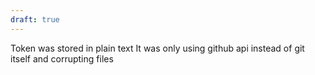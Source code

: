 ```yaml
---
draft: true
---
```


Token was stored in plain text
It was only using github api instead of git itself and corrupting files